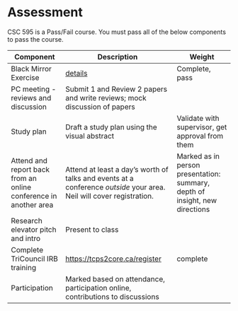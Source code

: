 # Assessment			

CSC 595 is a Pass/Fail course. You must pass all of the below components to pass the course.

| Component | Description | Weight |
|--------|--------|---------|
| Black Mirror	Exercise | [details](https://twitter.com/cfiesler/status/1329078337243815938?s=21) |Complete, pass |
| PC meeting - reviews and discussion	| Submit 1 and Review 2 papers and write reviews; mock discussion of papers ||
| Study plan  | Draft a study plan using the visual abstract | 	Validate with supervisor, get approval from them |
| Attend and report back from an online conference in another area | Attend at least a day’s worth of talks and events at a conference *outside* your area. Neil will cover registration. | Marked as in person presentation: summary, depth of insight, new directions| |
| Research elevator pitch and intro | Present to class | |
| Complete TriCouncil IRB training |  https://tcps2core.ca/register | complete |
| Participation	| Marked based on attendance, participation online, contributions to discussions | |

			
